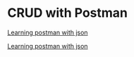# CRUD with Postman

[Learning postman with json](./learning-postman.md)

[Learning postman with json](./learning-postman-two.md)
